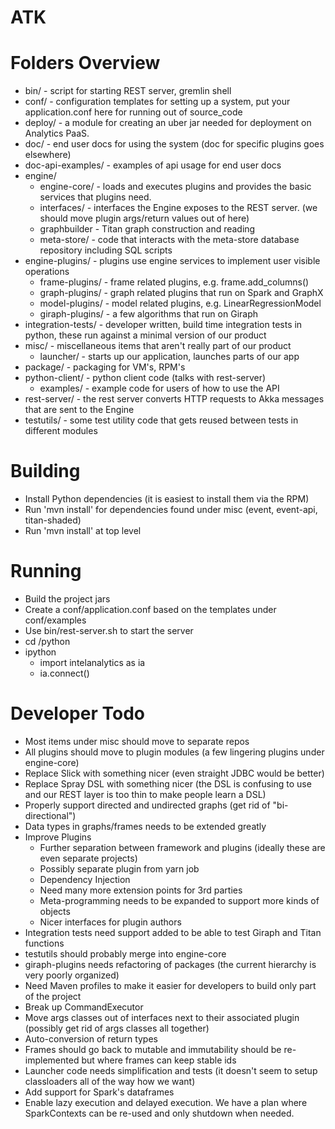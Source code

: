 ATK
===

# Folders Overview
* bin/ - script for starting REST server, gremlin shell
* conf/ - configuration templates for setting up a system, put your application.conf here for running out of source_code
* deploy/ - a module for creating an uber jar needed for deployment on Analytics PaaS.
* doc/ - end user docs for using the system (doc for specific plugins goes elsewhere)
* doc-api-examples/ - examples of api usage for end user docs
* engine/
  * engine-core/ - loads and executes plugins and provides the basic services that plugins need.
  * interfaces/ - interfaces the Engine exposes to the REST server. (we should move plugin args/return values out of here)
  * graphbuilder - Titan graph construction and reading
  * meta-store/ - code that interacts with the meta-store database repository including SQL scripts
* engine-plugins/ - plugins use engine services to implement user visible operations
  * frame-plugins/ - frame related plugins, e.g. frame.add_columns()
  * graph-plugins/ - graph related plugins that run on Spark and GraphX
  * model-plugins/ - model related plugins, e.g. LinearRegressionModel
  * giraph-plugins/ - a few algorithms that run on Giraph
* integration-tests/ - developer written, build time integration tests in python, these run against a minimal version of our product
* misc/ - miscellaneous items that aren't really part of our product
  * launcher/ - starts up our application, launches parts of our app
* package/ - packaging for VM's, RPM's
* python-client/ - python client code (talks with rest-server)
  * examples/ - example code for users of how to use the API
* rest-server/ - the rest server converts HTTP requests to Akka messages that are sent to the Engine
* testutils/ - some test utility code that gets reused between tests in different modules

# Building
* Install Python dependencies (it is easiest to install them via the RPM)
* Run 'mvn install' for dependencies found under misc (event, event-api, titan-shaded)
* Run 'mvn install' at top level

# Running
* Build the project jars
* Create a conf/application.conf based on the templates under conf/examples
* Use bin/rest-server.sh to start the server
* cd /python
* ipython
  * import intelanalytics as ia
  * ia.connect()

# Developer Todo
* Most items under misc should move to separate repos
* All plugins should move to plugin modules (a few lingering plugins under engine-core)
* Replace Slick with something nicer (even straight JDBC would be better)
* Replace Spray DSL with something nicer (the DSL is confusing to use and our REST layer is too thin to make people learn a DSL)
* Properly support directed and undirected graphs (get rid of "bi-directional")
* Data types in graphs/frames needs to be extended greatly
* Improve Plugins
  * Further separation between framework and plugins (ideally these are even separate projects)
  * Possibly separate plugin from yarn job
  * Dependency Injection
  * Need many more extension points for 3rd parties
  * Meta-programming needs to be expanded to support more kinds of objects
  * Nicer interfaces for plugin authors
* Integration tests need support added to be able to test Giraph and Titan functions
* testutils should probably merge into engine-core
* giraph-plugins needs refactoring of packages (the current hierarchy is very poorly organized)
* Need Maven profiles to make it easier for developers to build only part of the project
* Break up CommandExecutor
* Move args classes out of interfaces next to their associated plugin (possibly get rid of args classes all together)
* Auto-conversion of return types
* Frames should go back to mutable and immutability should be re-implemented but where frames can keep stable ids
* Launcher code needs simplification and tests (it doesn't seem to setup classloaders all of the way how we want)
* Add support for Spark's dataframes
* Enable lazy execution and delayed execution. We have a plan where SparkContexts can be re-used and only shutdown when needed.
